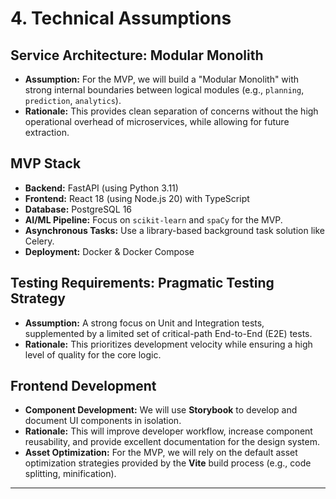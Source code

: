 # 4. Technical Assumptions

## Service Architecture: Modular Monolith

  - **Assumption:** For the MVP, we will build a "Modular Monolith" with strong internal boundaries between logical modules (e.g., `planning`, `prediction`, `analytics`).
  - **Rationale:** This provides clean separation of concerns without the high operational overhead of microservices, while allowing for future extraction.

## MVP Stack

  - **Backend:** FastAPI (using Python 3.11)
  - **Frontend:** React 18 (using Node.js 20) with TypeScript
  - **Database:** PostgreSQL 16
  - **AI/ML Pipeline:** Focus on `scikit-learn` and `spaCy` for the MVP.
  - **Asynchronous Tasks:** Use a library-based background task solution like Celery.
  - **Deployment:** Docker & Docker Compose

## Testing Requirements: Pragmatic Testing Strategy

  - **Assumption:** A strong focus on Unit and Integration tests, supplemented by a limited set of critical-path End-to-End (E2E) tests.
  - **Rationale:** This prioritizes development velocity while ensuring a high level of quality for the core logic.

## Frontend Development

  - **Component Development:** We will use **Storybook** to develop and document UI components in isolation.
  - **Rationale:** This will improve developer workflow, increase component reusability, and provide excellent documentation for the design system.
  - **Asset Optimization:** For the MVP, we will rely on the default asset optimization strategies provided by the **Vite** build process (e.g., code splitting, minification).

---
